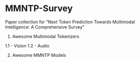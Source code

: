 # MMNTP-Survey
Paper collection for "Next Token Prediction Towards Multimodal Intelligence: A Comprehensive Survey"

1. Awesome Multimodal Tokenizers

1.1 - Vision
1.2 - Audio

2. Awesome MMNTP Models

